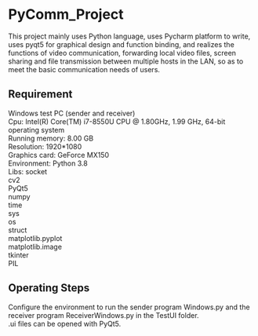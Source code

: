 # PyComm_Project
This project mainly uses Python language, uses Pycharm platform to write, uses pyqt5 for graphical design and function binding, and realizes the functions of video communication, forwarding local video files, screen sharing and file transmission between multiple hosts in the LAN, so as to meet the basic communication needs of users.

## Requirement
Windows test PC (sender and receiver)  
Cpu: Intel(R) Core(TM) i7-8550U CPU @ 1.80GHz, 1.99 GHz, 64-bit operating system  
Running memory: 8.00 GB  
Resolution: 1920*1080  
Graphics card: GeForce MX150  
Environment: Python 3.8  
Libs: socket  
      cv2  
      PyQt5  
      numpy  
      time  
      sys  
      os  
      struct  
      matplotlib.pyplot  
      matplotlib.image  
      tkinter  
      PIL  

## Operating Steps
Configure the environment to run the sender program Windows.py and the receiver program ReceiverWindows.py in the TestUI folder.  
.ui files can be opened with PyQt5.  
